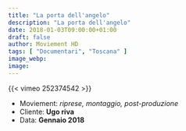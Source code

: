 ```yaml
---
title: "La porta dell'angelo"
description: "La porta dell'angelo"
date: 2018-01-03T09:00:00+01:00
draft: false
author: Moviement HD
tags: [ "Documentari", "Toscana" ]
image_webp:
image:
---
```


{{< vimeo 252374542 >}}
<br>

- Moviement: *riprese, montaggio, post-produzione*
- Cliente: **Ugo riva**
- Data: **Gennaio 2018**
